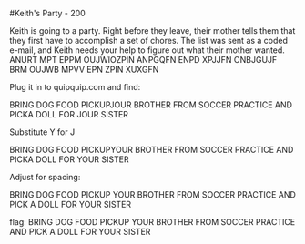 #Keith's Party - 200

Keith is going to a party. Right before they leave, their mother tells them that they first have to accomplish a set of chores. The list was sent as a coded e-mail, and Keith needs your help to figure out what their mother wanted.
ANURT MPT EPPM
OUJWIOZPIN ANPGQFN ENPD XPJJFN ONBJGUJF
BRM OUJWB MPVV EPN ZPIN XUXGFN

Plug it in to quipquip.com and find:

BRING DOG FOOD PICKUPJOUR BROTHER FROM SOCCER PRACTICE AND PICKA DOLL FOR JOUR SISTER

Substitute Y for J

BRING DOG FOOD PICKUPYOUR BROTHER FROM SOCCER PRACTICE AND PICKA DOLL FOR YOUR SISTER

Adjust for spacing:

BRING DOG FOOD PICKUP YOUR BROTHER FROM SOCCER PRACTICE AND PICK A DOLL FOR YOUR SISTER

flag: BRING DOG FOOD PICKUP YOUR BROTHER FROM SOCCER PRACTICE AND PICK A DOLL FOR YOUR SISTER
 
